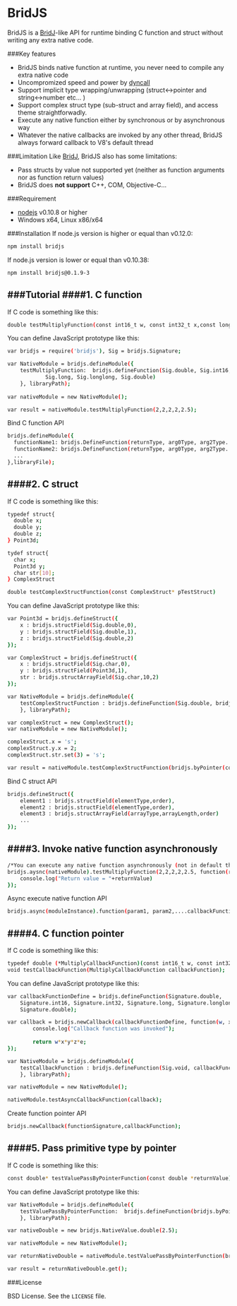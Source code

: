 BridJS
======
BridJS is a [BridJ](http://bridj.googlecode.com)-like API for runtime binding C function and struct without writing any extra native code.

###Key features
* BridJS binds native function at runtime, you never need to compile any extra native code 
* Uncompromized speed and power by [dyncall](http://www.dyncall.org/)
* Support implicit type wrapping/unwrapping (struct<->pointer and string<->number etc... )
* Support complex struct type (sub-struct and array field), and access theme straightforwadly.
* Execute any native function either by synchronous or by asynchronous way
* Whatever the native callbacks are invoked by any other thread, BridJS always forward callback to V8's default thread 

###Limitation
Like [BridJ](http://bridj.googlecode.com), BridJS also has some limitations:
* Pass structs by value not supported yet (neither as function arguments nor as function return values)
* BridJS does **not support** C++, COM, Objective-C...

###Requirement
* [nodejs](http://nodejs.org/) v0.10.8 or higher
* Windows x64, Linux x86/x64

###Installation
If node.js version is higher or equal than v0.12.0:
``` bash
npm install bridjs
```
If node.js version is lower or equal than v0.10.38:
``` bash
npm install bridjs@0.1.9-3
```

###Tutorial
####1. C function
-------------
If C code is something like this:
``` bash
double testMultiplyFunction(const int16_t w, const int32_t x,const long y, const LONGLONG z, const double e);
``` 

You can define JavaScript prototype like this:
``` bash
var bridjs = require('bridjs'), Sig = bridjs.Signature;

var NativeModule = bridjs.defineModule({
    testMultiplyFunction:  bridjs.defineFunction(Sig.double, Sig.int16, Sig.int32,
            Sig.long, Sig.longlong, Sig.double)
    }, libraryPath);
    
var nativeModule = new NativeModule();

var result = nativeModule.testMultiplyFunction(2,2,2,2,2.5);
``` 
Bind C function API
``` bash
bridjs.defineModule({
  functionName1: bridjs.DefineFunction(returnType, arg0Type, arg2Type...),
  functionName2: bridjs.DefineFunction(returnType, arg0Type, arg2Type...),
  ...
},libraryFile);
``` 
####2. C struct
---------------
If C code is something like this:
``` bash
typedef struct{
  double x;
  double y;
  double z;
} Point3d;

tydef struct{
  char x;
  Point3d y;
  char str[10];
} ComplexStruct

double testComplexStructFunction(const ComplexStruct* pTestStruct)
``` 	
You can define JavaScript prototype like this:
``` bash
var Point3d = bridjs.defineStruct({
    x : bridjs.structField(Sig.double,0),
    y : bridjs.structField(Sig.double,1),
    z : bridjs.structField(Sig.double,2)
});

var ComplexStruct = bridjs.defineStruct({
    x : bridjs.structField(Sig.char,0),
    y : bridjs.structField(Point3d,1),
    str : bridjs.structArrayField(Sig.char,10,2)
});

var NativeModule = bridjs.defineModule({
    testComplexStructFunction : bridjs.defineFunction(Sig.double, bridjs.byPointer(ComplexStruct))
    }, libraryPath);

var complexStruct = new ComplexStruct();
var nativeModule = new NativeModule();

complexStruct.x = 's';
complexStruct.y.x = 2;
complexStruct.str.set(3) = 's';

var result = nativeModule.testComplexStructFunction(bridjs.byPointer(complexStruct));

``` 
Bind C struct API
``` bash
bridjs.defineStruct({
    element1 : bridjs.structField(elementType,order),
    element2 : bridjs.structField(elementType,order),
    element3 : bridjs.structArrayField(arrayType,arrayLength,order)
    ...
});
``` 
####3. Invoke native function asynchronously
--------------------------------------------
``` bash
/*You can execute any native function asynchronously (not in default thread), and get return value from callback*/
bridjs.aysnc(nativeModule).testMultiplyFunction(2,2,2,2,2.5, function(returnValue){
    console.log("Return value = "+returnValue)
});
```
Async execute native function API
``` bash
bridjs.async(moduleInstance).function(param1, param2,....callbackFunction);
```
####4. C function pointer
-------------------------
If C code is something like this:
``` bash
typedef double (*MultiplyCallbackFunction)(const int16_t w, const int32_t x,const long y, const LONGLONG z, const double e);
void testCallbackFunction(MultiplyCallbackFunction callbackFunction);
```
You can define JavaScript prototype like this:
``` bash
var callbackFunctionDefine = bridjs.defineFunction(Signature.double, 
    Signature.int16, Signature.int32, Signature.long, Signature.longlong, 
    Signature.double);

var callback = bridjs.newCallback(callbackFunctionDefine, function(w, x, y, z, e) {
        console.log("Callback function was invoked");
    
        return w*x*y*z*e;
});

var NativeModule = bridjs.defineModule({
    testCallbackFunction : bridjs.defineFunction(Sig.void, callbackFunctionDefine)
    }, libraryPath);

var nativeModule = new NativeModule();

nativeModule.testAsyncCallbackFunction(callback);    
```
Create function pointer API
``` bash
bridjs.newCallback(functionSignature,callbackFunction);
```
####5. Pass primitive type by pointer
-------------------------------------
If C code is something like this:
``` bash
const double* testValuePassByPointerFunction(const double *returnValue);
```
You can define JavaScript prototype like this:
``` bash
var NativeModule = bridjs.defineModule({
    testValuePassByPointerFunction:  bridjs.defineFunction(bridjs.byPointer(Sig.double), bridjs.byPointer(Sig.double))
    }, libraryPath);

var nativeDouble = new bridjs.NativeValue.double(2.5);  

var nativeModule = new NativeModule();

var returnNativeDouble = nativeModule.testValuePassByPointerFunction(bridjs.byPointer(nativeDouble));    

var result = returnNativeDouble.get();
```

###License

BSD License. See the `LICENSE` file.
